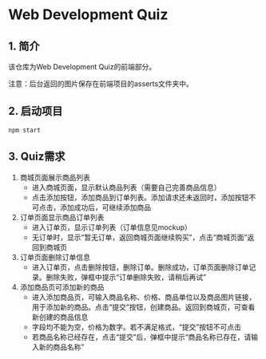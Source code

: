 # Web Development Quiz

## 1. 简介
该仓库为Web Development Quiz的前端部分。

注意：后台返回的图片保存在前端项目的asserts文件夹中。


## 2. 启动项目
`npm start`

## 3. Quiz需求
1. 商城页面展示商品列表
    * 进入商城页面，显示默认商品列表（需要自己完善商品信息）
    * 点击添加按钮，添加商品到订单列表。添加请求还未返回时，添加按钮不可点击，添加成功后，可继续添加商品
2. 订单页面显示商品订单列表
    * 进入订单页，显示订单列表（订单信息见mockup）
    * 无订单时，显示“暂无订单，返回商城页面继续购买”，点击“商城页面”返回到商城页
3. 订单页面删除订单信息
    * 进入订单页，点击删除按钮，删除订单。删除成功，订单页面删除订单记录。删除失败，弹框中提示“订单删除失败，请稍后再试”
4. 添加商品页可添加新的商品
    * 进入添加商品页，可输入商品名称、价格、商品单位以及商品图片链接，用于添加新的商品。点击“提交”按钮，创建商品。返回到商城页，可查看新创建的商品信息
    * 字段均不能为空，价格为数字。若不满足格式，“提交”按钮不可点击
    * 若商品名称已经存在，点击“提交”后，弹框中提示“商品名称已存在，请输入新的商品名称”
